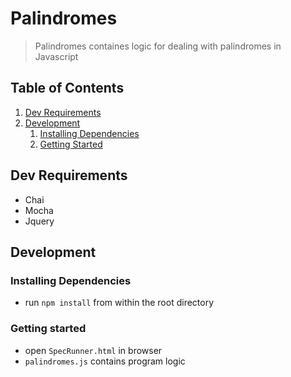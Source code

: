 # Palindromes

> Palindromes containes logic for dealing with palindromes in Javascript


## Table of Contents

1. [Dev Requirements](#dev-requirements)
1. [Development](#development)
    1. [Installing Dependencies](#installing-dependencies)
    2. [Getting Started](#getting-started)


## Dev Requirements

- Chai
- Mocha
- Jquery


## Development

### Installing Dependencies
 - run `npm install` from within the root directory

### Getting started
 - open `SpecRunner.html` in browser
 - `palindromes.js` contains program logic
